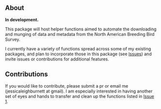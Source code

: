 ## About
**In development.**

This package will host helper functions aimed to automate the downloading and munging of data and metadata from the North American Breeding Bird Survey. 

I currently have a variety of functions spread across some of my existing packages, and plan to incorporate those in this package (see [Issues](https://github.com/TrashBirdEcology/bbsAssistant/issues)) and invite issues or contributions for additional features.

## Contributions
If you would like to contribute, please submit a pr or email me (jessicaleighburnett at gmail). I am especially interested in having another set of eyes and hands to transfer and clean up the functions listed in [Issue 1](https://github.com/TrashBirdEcology/bbsAssistant/issues/1).

